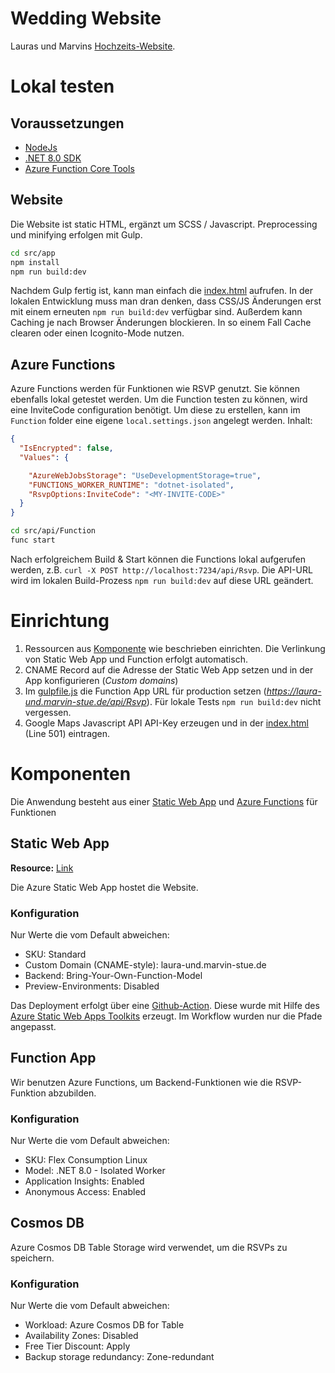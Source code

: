 # Wedding Website

Lauras und Marvins [Hochzeits-Website](https://laura-und.marvin-stue.de).

# Lokal testen

## Voraussetzungen

- [NodeJs](https://nodejs.org/en)
- [.NET 8.0 SDK](https://dotnet.microsoft.com/en-us/download/dotnet/8.0)
- [Azure Function Core Tools](https://learn.microsoft.com/en-us/azure/azure-functions/functions-run-local?tabs=macos%2Cisolated-process%2Cnode-v4%2Cpython-v2%2Chttp-trigger%2Ccontainer-apps&pivots=programming-language-csharp#install-the-azure-functions-core-tools)

## Website

Die Website ist static HTML, ergänzt um SCSS / Javascript. Preprocessing und minifying erfolgen mit Gulp.

```bash
cd src/app
npm install
npm run build:dev
```

Nachdem Gulp fertig ist, kann man einfach die [index.html](./src/app/index.html) aufrufen.
In der lokalen Entwicklung muss man dran denken, dass CSS/JS Änderungen erst mit einem erneuten `npm run build:dev` verfügbar sind.
Außerdem kann Caching je nach Browser Änderungen blockieren. In so einem Fall Cache clearen oder einen Icognito-Mode nutzen.

## Azure Functions

Azure Functions werden für Funktionen wie RSVP genutzt. Sie können ebenfalls lokal getestet werden.
Um die Function testen zu können, wird eine InviteCode configuration benötigt. Um diese zu erstellen, kann im `Function` folder eine eigene `local.settings.json` angelegt werden.
Inhalt:

```json
{
  "IsEncrypted": false,
  "Values": {

    "AzureWebJobsStorage": "UseDevelopmentStorage=true",
    "FUNCTIONS_WORKER_RUNTIME": "dotnet-isolated",
    "RsvpOptions:InviteCode": "<MY-INVITE-CODE>"
  }
}
```

```bash
cd src/api/Function
func start
```

Nach erfolgreichem Build & Start können die Functions lokal aufgerufen werden, z.B. `curl -X POST http://localhost:7234/api/Rsvp`.
Die API-URL wird im lokalen Build-Prozess `npm run build:dev` auf diese URL geändert.

# Einrichtung

1. Ressourcen aus [Komponente](#komponenten) wie beschrieben einrichten. Die Verlinkung von Static Web App und Function erfolgt automatisch.
2. CNAME Record auf die Adresse der Static Web App setzen und in der App konfigurieren (*Custom domains*)
3. Im [gulpfile.js](./src/app/gulpfile.js) die Function App URL für production setzen (*<https://laura-und.marvin-stue.de/api/Rsvp>*). Für lokale Tests `npm run build:dev` nicht vergessen.
4. Google Maps Javascript API API-Key erzeugen und in der [index.html](./src/app/index.html) (Line 501) eintragen.

# Komponenten

Die Anwendung besteht aus einer [Static Web App](./src/app/) und [Azure Functions](./src/api/) für Funktionen

## Static Web App

**Resource:** [Link](https://portal.azure.com/#@hamburger-software.de/resource/subscriptions/9a9dbdfd-8117-4af8-8973-1a6e111f5f46/resourceGroups/wed-web/providers/Microsoft.Web/staticSites/wed-web/staticsite)

Die Azure Static Web App hostet die Website.

### Konfiguration

Nur Werte die vom Default abweichen:

- SKU: Standard
- Custom Domain (CNAME-style): laura-und.marvin-stue.de
- Backend: Bring-Your-Own-Function-Model
- Preview-Environments: Disabled

Das Deployment erfolgt über eine [Github-Action](./.github/workflows/azure-static-web-apps.yml).
Diese wurde mit Hilfe des [Azure Static Web Apps Toolkits](https://marketplace.visualstudio.com/items/?itemName=ms-azuretools.vscode-azurestaticwebapps) erzeugt.
Im Workflow wurden nur die Pfade angepasst.

## Function App

Wir benutzen Azure Functions, um Backend-Funktionen wie die RSVP-Funktion abzubilden.

### Konfiguration

Nur Werte die vom Default abweichen:

- SKU: Flex Consumption Linux
- Model: .NET 8.0 - Isolated Worker
- Application Insights: Enabled
- Anonymous Access: Enabled

## Cosmos DB

Azure Cosmos DB Table Storage wird verwendet, um die RSVPs zu speichern.

### Konfiguration

Nur Werte die vom Default abweichen:

- Workload: Azure Cosmos DB for Table
- Availability Zones: Disabled
- Free Tier Discount: Apply
- Backup storage redundancy: Zone-redundant

